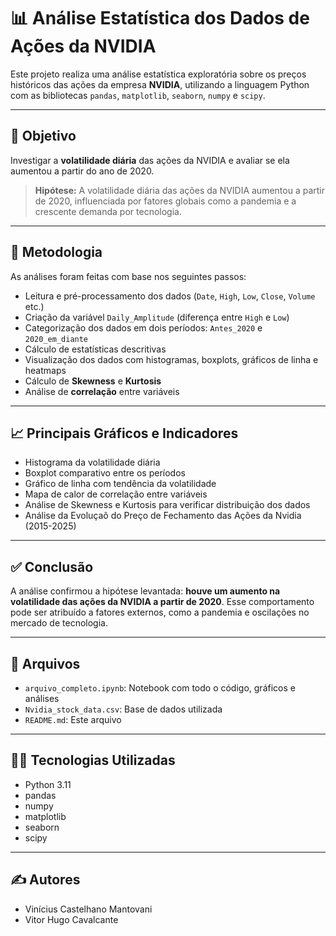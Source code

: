 # 📊 Análise Estatística dos Dados de Ações da NVIDIA

Este projeto realiza uma análise estatística exploratória sobre os preços históricos das ações da empresa **NVIDIA**, utilizando a linguagem Python com as bibliotecas `pandas`, `matplotlib`, `seaborn`, `numpy` e `scipy`.

---

## 🎯 Objetivo

Investigar a **volatilidade diária** das ações da NVIDIA e avaliar se ela aumentou a partir do ano de 2020.

> **Hipótese:** A volatilidade diária das ações da NVIDIA aumentou a partir de 2020, influenciada por fatores globais como a pandemia e a crescente demanda por tecnologia.

---

## 🧪 Metodologia

As análises foram feitas com base nos seguintes passos:

- Leitura e pré-processamento dos dados (`Date`, `High`, `Low`, `Close`, `Volume` etc.)
- Criação da variável `Daily_Amplitude` (diferença entre `High` e `Low`)
- Categorização dos dados em dois períodos: `Antes_2020` e `2020_em_diante`
- Cálculo de estatísticas descritivas
- Visualização dos dados com histogramas, boxplots, gráficos de linha e heatmaps
- Cálculo de **Skewness** e **Kurtosis**
- Análise de **correlação** entre variáveis

---

## 📈 Principais Gráficos e Indicadores

- Histograma da volatilidade diária
- Boxplot comparativo entre os períodos
- Gráfico de linha com tendência da volatilidade
- Mapa de calor de correlação entre variáveis
- Análise de Skewness e Kurtosis para verificar distribuição dos dados
- Análise da Evoluçaõ do Preço de Fechamento das Ações da Nvidia (2015-2025)

---

## ✅ Conclusão

A análise confirmou a hipótese levantada: **houve um aumento na volatilidade das ações da NVIDIA a partir de 2020**. Esse comportamento pode ser atribuído a fatores externos, como a pandemia e oscilações no mercado de tecnologia.

---

## 📁 Arquivos

- `arquivo_completo.ipynb`: Notebook com todo o código, gráficos e análises
- `Nvidia_stock_data.csv`: Base de dados utilizada
- `README.md`: Este arquivo

---

## 👨‍💻 Tecnologias Utilizadas

- Python 3.11
- pandas
- numpy
- matplotlib
- seaborn
- scipy

---

## ✍️ Autores

- Vinícius Castelhano Mantovani
- Vitor Hugo Cavalcante
